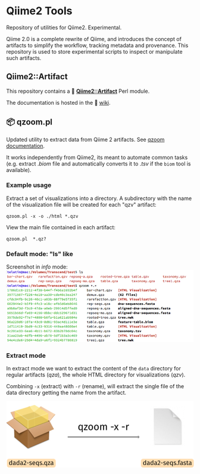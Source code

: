 # Qiime2 Tools
Repository of utilities for Qiime2. Experimental.

Qiime 2.0 is a complete rewrite of Qiime, and introduces the concept of artifacts to simplify the workflow, tracking metadata and provenance. This 
repository is used to store experimental scripts to inspect or manipulate such artifacts.

## Qiime2::Artifact

This repository contains a :closed_book: **[Qiime2::Artifact](https://metacpan.org/pod/Qiime2::Artifact)** Perl module.

The documentation is hosted in the :book: [wiki](https://github.com/telatin/qiime2tools/wiki).

## :package: qzoom.pl
Updated utility to extract data from Qiime 2 artifacts. 
See [qzoom documentation](https://github.com/telatin/qiime2tools/blob/master/docs/qzoom_readme.md).

It works independently from Qiime2, its meant to automate common tasks 
(e.g. extract .*biom* file and automatically converts it to .*tsv* if the `biom` tool is available).  

### Example usage

Extract a set of visualizations into a directory. A subdirectory with the name of the visualization file will be created for each "qzv" artifact:
```
qzoom.pl -x -o ./html *.qzv
```
View the main file contained in each artifact:

```
qzoom.pl  *.qz?
```
### Default mode: "ls" like


Screenshot in *info* mode:
![Screenshot](docs/qzoom.png)

### Extract mode

In extract mode we want to extract the content of the `data` directory for regular artifacts (*qza*), the whole HTML directory for visualizations (*qzv*).

Combining `-x` (extract) with `-r` (rename), will extract the single file of the data directory getting the name from the artifact.

![Extract](docs/extract.png)

